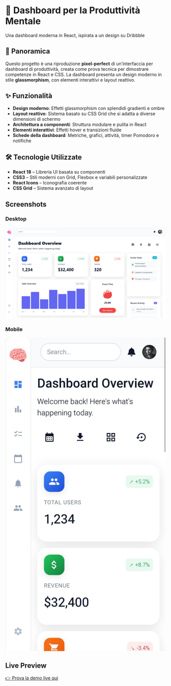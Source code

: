 # 🧠 Dashboard per la Produttività Mentale  
Una dashboard moderna in React, ispirata a un design su Dribbble

## 🎯 Panoramica  
Questo progetto è una riproduzione **pixel-perfect** di un’interfaccia per dashboard di produttività, creata come prova tecnica per dimostrare competenze in React e CSS. La dashboard presenta un design moderno in stile **glassmorphism**, con elementi interattivi e layout reattivo.

## ✨ Funzionalità  
- **Design moderno**: Effetti glassmorphism con splendidi gradienti e ombre  
- **Layout reattivo**: Sistema basato su CSS Grid che si adatta a diverse dimensioni di schermo  
- **Architettura a componenti**: Struttura modulare e pulita in React  
- **Elementi interattivi**: Effetti hover e transizioni fluide  
- **Schede della dashboard**: Metriche, grafici, attività, timer Pomodoro e notifiche  

## 🛠️ Tecnologie Utilizzate  
- **React 18** – Libreria UI basata su componenti  
- **CSS3** – Stili moderni con Grid, Flexbox e variabili personalizzate  
- **React Icons** – Iconografia coerente  
- **CSS Grid** – Sistema avanzato di layout  

## Screenshots

### Desktop

![Screenshot Desktop](./src/assets/productivity-dashboard-desktop.png)

### Mobile

![Screenshot Mobile](./src/assets/productivity-dashboard-mobile.jpeg)

## Live Preview

[👉 Prova la demo live qui](https://productivity-dashb.netlify.app/)
